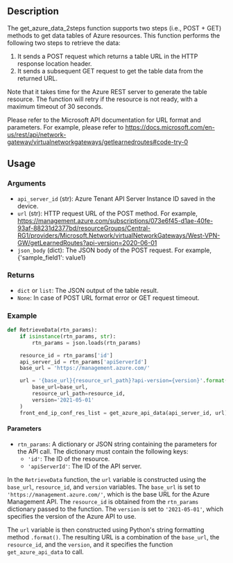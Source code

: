 ## Description

The get_azure_data_2steps function supports two steps (i.e., POST + GET) methods to get data tables of Azure resources. This function performs the following two steps to retrieve the data:

1. It sends a POST request which returns a table URL in the HTTP response location header.
2. It sends a subsequent GET request to get the table data from the returned URL.


Note that it takes time for the Azure REST server to generate the table resource. The function will retry if the resource is not ready, with a maximum timeout of 30 seconds.

Please refer to the Microsoft API documentation for URL format and parameters. For example, please refer to https://docs.microsoft.com/en-us/rest/api/network-gateway/virtualnetworkgateways/getlearnedroutes#code-try-0

## Usage

### Arguments
 - `api_server_id` (str): Azure Tenant API Server Instance ID saved in the device.
 - `url` (str): HTTP request URL of the POST method. For example, https://management.azure.com/subscriptions/073e6f45-d1ae-40fe-93af-88231d2377bd/resourceGroups/Central-RG1/providers/Microsoft.Network/virtualNetworkGateways/West-VPN-GW/getLearnedRoutes?api-version=2020-06-01
 - `json_body` (dict): The JSON body of the POST request. For example, {'sample_field1': value1}

### Returns
 - `dict` or `list`: The JSON output of the table result.
 - `None`: In case of POST URL format error or GET request timeout.

### Example

```python
def RetrieveData(rtn_params):
    if isinstance(rtn_params, str):
        rtn_params = json.loads(rtn_params)

    resource_id = rtn_params['id']
    api_server_id = rtn_params['apiServerId']
    base_url = 'https://management.azure.com/'

    url = '{base_url}{resource_url_path}?api-version={version}'.format(
        base_url=base_url,
        resource_url_path=resource_id,
        version='2021-05-01'
    )
    front_end_ip_conf_res_list = get_azure_api_data(api_server_id, url)
 ```

#### Parameters

- `rtn_params`: A dictionary or JSON string containing the parameters for the API call. The dictionary must contain the following keys:
  - `'id'`: The ID of the resource.
  - `'apiServerId'`: The ID of the API server.

In the `RetrieveData` function, the `url` variable is constructed using the `base_url`, `resource_id`, and `version` variables. The `base_url` is set to `'https://management.azure.com/'`, which is the base URL for the Azure Management API. The `resource_id` is obtained from the `rtn_params` dictionary passed to the function. The `version` is set to `'2021-05-01'`, which specifies the version of the Azure API to use.

The `url` variable is then constructed using Python's string formatting method `.format()`. The resulting URL is a combination of the `base_url`, the `resource_id`, and the `version`, and it specifies the function `get_azure_api_data` to call.
